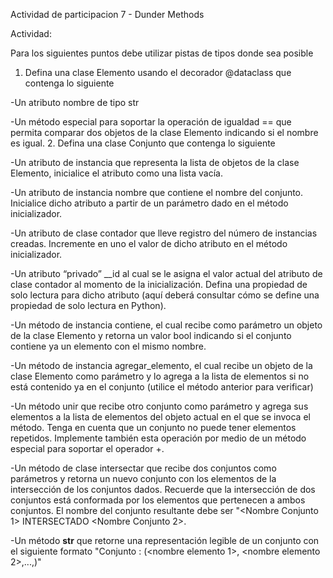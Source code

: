 Actividad de participacion 7 - Dunder Methods

Actividad:

Para los siguientes puntos debe utilizar pistas de tipos donde sea posible

1. Defina una clase Elemento usando el decorador @dataclass que contenga lo siguiente

-Un atributo nombre de tipo str

-Un método especial para soportar la operación de igualdad == que permita comparar dos objetos de la clase Elemento indicando si el nombre es igual.
2. Defina una clase Conjunto que contenga lo siguiente

-Un atributo de instancia que representa la lista de objetos de la clase Elemento, inicialice el atributo como una lista vacía.

-Un atributo de instancia nombre que contiene el nombre del conjunto. Inicialice dicho atributo a partir de un parámetro dado en el método inicializador.

-Un atributo de clase contador que lleve registro del número de instancias creadas. Incremente en uno el valor de dicho atributo en el método inicializador.

-Un atributo “privado” __id al cual se le asigna el valor actual del atributo de clase contador al momento de la inicialización. Defina una propiedad de solo lectura para dicho atributo (aquí deberá consultar cómo se define una propiedad de solo lectura en Python).

-Un método de instancia contiene, el cual recibe como parámetro un objeto de la clase Elemento y retorna un valor bool indicando si el conjunto contiene ya un elemento con el mismo nombre.

-Un método de instancia agregar_elemento, el cual recibe un objeto de la clase Elemento como parámetro y lo agrega a la lista de elementos si no está contenido ya en el conjunto (utilice el método anterior para verificar)

-Un método unir que recibe otro conjunto como parámetro y agrega sus elementos a la lista de elementos del objeto actual en el que se invoca el método. Tenga en cuenta que un conjunto no puede tener elementos repetidos. Implemente también esta operación por medio de un método especial para soportar el operador +.

-Un método de clase intersectar que recibe dos conjuntos como parámetros y retorna un nuevo conjunto con los elementos de la intersección de los conjuntos dados. Recuerde que la intersección de dos conjuntos está conformada por los elementos que pertenecen a ambos conjuntos. El nombre del conjunto resultante debe ser "<Nombre Conjunto 1> INTERSECTADO <Nombre Conjunto 2>.

-Un método __str__ que retorne una representación legible de un conjunto con el siguiente formato
"Conjunto <nombre>: (<nombre elemento 1>, <nombre elemento 2>,...,<nombre elemento n>)"